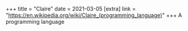 +++
title = "Claire"
date = 2021-03-05
[extra]
link = "https://en.wikipedia.org/wiki/Claire_(programming_language)"
+++
A programming language

